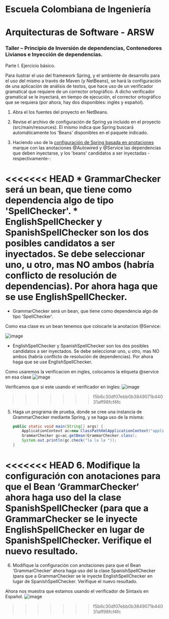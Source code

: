 # Escuela Colombiana de Ingeniería
# Arquitecturas de Software - ARSW
### Taller – Principio de Inversión de dependencias, Contenedores Livianos e Inyección de dependencias.

Parte I. Ejercicio básico.

Para ilustrar el uso del framework Spring, y el ambiente de desarrollo para el uso del mismo a través de Maven (y NetBeans), se hará la configuración de una aplicación de análisis de textos, que hace uso de un verificador gramatical que requiere de un corrector ortográfico. A dicho verificador gramatical se le inyectará, en tiempo de ejecución, el corrector ortográfico que se requiera (por ahora, hay dos disponibles: inglés y español).

1. Abra el los fuentes del proyecto en NetBeans.

2. Revise el archivo de configuración de Spring ya incluido en el proyecto (src/main/resources). El mismo indica que Spring buscará automáticamente los 'Beans' disponibles en el paquete indicado.

3. Haciendo uso de la [configuración de Spring basada en anotaciones](https://docs.spring.io/spring-boot/docs/current/reference/html/using-boot-spring-beans-and-dependency-injection.html) marque con las anotaciones @Autowired y @Service las dependencias que deben inyectarse, y los 'beans' candidatos a ser inyectadas -respectivamente-:

<<<<<<< HEAD
	* GrammarChecker será un bean, que tiene como dependencia algo de tipo 'SpellChecker'.
	* EnglishSpellChecker y SpanishSpellChecker son los dos posibles candidatos a ser inyectados. Se debe seleccionar uno, u otro, mas NO ambos (habría conflicto de resolución de dependencias). Por ahora haga que se use EnglishSpellChecker.
=======
* GrammarChecker será un bean, que tiene como dependencia algo de tipo 'SpellChecker'.

Como esa clase es un bean tenemos que colocarle la anotacion @Service:

![image](https://user-images.githubusercontent.com/98135134/188659987-9425e114-1393-4493-a11d-97da672c949d.png)

* EnglishSpellChecker y SpanishSpellChecker son los dos posibles candidatos a ser inyectados. Se debe seleccionar uno, u otro, mas NO ambos (habría conflicto de resolución de dependencias). Por ahora haga que se use EnglishSpellChecker.

Como usaremos la verificacion en ingles, colocamos la etiqueta @service en esa clase
![image](https://user-images.githubusercontent.com/98135134/188660185-3a33646c-d873-4244-b872-faa6b4757f47.png)

Verificamos que si este usando el verificador en ingles:
![image](https://user-images.githubusercontent.com/98135134/188660600-14b3ebb2-d327-48a6-b1f1-6af641d0e316.png)

>>>>>>> f5b6c30df07ebb0b3849071b44031aff98fcf4fc
 
5.	Haga un programa de prueba, donde se cree una instancia de GrammarChecker mediante Spring, y se haga uso de la misma:

	```java
	public static void main(String[] args) {
		ApplicationContext ac=new ClassPathXmlApplicationContext("applicationContext.xml");
		GrammarChecker gc=ac.getBean(GrammarChecker.class);
		System.out.println(gc.check("la la la "));
	}
	```
	
<<<<<<< HEAD
6.	Modifique la configuración con anotaciones para que el Bean ‘GrammarChecker‘ ahora haga uso del  la clase SpanishSpellChecker (para que a GrammarChecker se le inyecte EnglishSpellChecker en lugar de  SpanishSpellChecker. Verifique el nuevo resultado.
=======
6.	Modifique la configuración con anotaciones para que el Bean ‘GrammarChecker‘ ahora haga uso del  la clase SpanishSpellChecker (para que a GrammarChecker se le inyecte EnglishSpellChecker en lugar de  SpanishSpellChecker. Verifique el nuevo resultado.

Ahora nos muestra que estamos usando el verificador de Sintaxis en Español.
![image](https://user-images.githubusercontent.com/98135134/188659737-70cdc158-b025-47e0-a2cd-0bfa5574e0eb.png)
>>>>>>> f5b6c30df07ebb0b3849071b44031aff98fcf4fc

